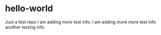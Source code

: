 # hello-world
Just a test repo
I am adding more test info.
i am adding more more test info
another testing info.